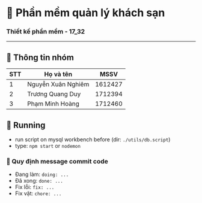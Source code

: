 # :memo: Phần mềm quản lý khách sạn

### Thiết kế phần mềm - 17_32

---


## :loudspeaker: Thông tin nhóm


| STT      | Họ và tên              | MSSV    |
| -------- | -----------------------|-------- |
| 1        | Nguyễn Xuân Nghiêm     | 1612427 |
| 2        | Trương Quang Duy       | 1712394 |
| 3        | Phạm Minh Hoàng        | 1712460 |

## :rocket:  Running

+ run script on mysql workbench before (dir: `./utils/db.script`)
+ type: `npm start` or `nodemon`

### :straight_ruler:  Quy định message commit code
+ Đang làm:  `doing: ...`
+ Đã xong:   `done: ...`
+ Fix lỗi:   `fix: ...`
+ Fix vặt:   `chore: ...`
